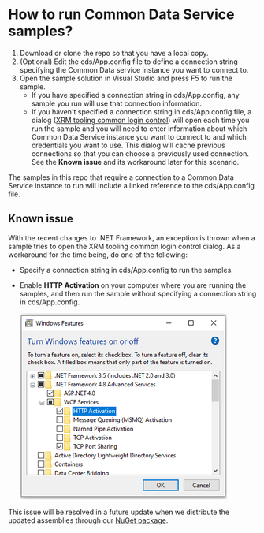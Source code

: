 # How to run Common Data Service samples?

1. Download or clone the repo so that you have a local copy.
1. (Optional) Edit the cds/App.config file to define a connection string specifying the Common Data service instance you want to connect to.
2. Open the sample solution in Visual Studio and press F5 to run the sample.
    - If you have specified a connection string in cds/App.config, any sample you run will use that connection information.
    - If you haven't specified a connection string in cds/App.config file, a dialog ([XRM tooling common login control](https://docs.microsoft.com/powerapps/developer/common-data-service/xrm-tooling/use-xrm-tooling-common-login-control-client-applications)) will open each time you run the sample and you will need to enter information about which Common Data Service instance you want to connect to and which credentials you want to use. This dialog will cache previous connections so that you can choose a previously used connection. See the **Known issue** and its workaround later for this scenario.

The samples in this repo that require a connection to a Common Data Service instance to run will include a linked reference to the cds/App.config file.
    
## Known issue 

With the recent changes to .NET Framework, an exception is thrown when a sample tries to open the XRM tooling common login control dialog. As a workaround for the time being, do one of the following:
- Specify a connection string in cds/App.config to run the samples.
- Enable **HTTP Activation** on your computer where you are running the samples, and then run the sample without specifying a connection string in cds/App.config.
    
    ![](media/http-activation.png "Enable HTTP Activation")
    
This issue will be resolved in a future update when we distribute the updated assemblies through our [NuGet package](https://www.nuget.org/packages/Microsoft.CrmSdk.XrmTooling.WpfControls/). 




